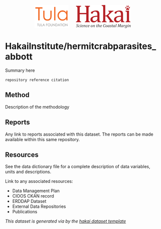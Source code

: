 <div align='center'>
    <a href='https://tula.org'><img height='75px' src=docs/logos/tula-logo.png /></a>
    &nbsp;&nbsp;&nbsp;&nbsp;
    <a href='https://hakai.org'><img height='75px' src=docs/logos/hakai-logo.png /></a>
</div>

# HakaiInstitute/hermitcrabparasites_abbott

Summary here

```
repository reference citation
```

## Method

Description of the methodology

## Reports

Any link to reports associated with this dataset. The reports can be made available
within this same repository.

## Resources

See the data dictionary file for a complete description of data variables, units
and descriptions.

Link to any associated resources:

- Data Management Plan
- CIOOS CKAN record
- ERDDAP Dataset
- External Data Repositories
- Publications

*This dataset is generated via by the [hakai dataset template](https://github.com/HakaiInstitute/hakai-dataset-repository-template)*